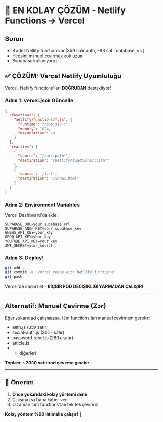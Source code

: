 # 🚀 EN KOLAY ÇÖZÜM - Netlify Functions → Vercel

## Sorun
- 8 adet Netlify function var (359 satır auth, 283 satır database, vs.)
- Hepsini manuel çevirmek çok uzun
- Supabase kullanıyoruz

## ✅ ÇÖZÜM: Vercel Netlify Uyumluluğu

Vercel, Netlify functions'ları **DOĞRUDAN** destekliyor!

### Adım 1: vercel.json Güncelle

```json
{
  "functions": {
    "netlify/functions/*.js": {
      "runtime": "nodejs18.x",
      "memory": 1024,
      "maxDuration": 10
    }
  },
  "rewrites": [
    {
      "source": "/api/:path*",
      "destination": "/netlify/functions/:path*"
    },
    {
      "source": "/(.*)",
      "destination": "/index.html"
    }
  ]
}
```

### Adım 2: Environment Variables

Vercel Dashboard'da ekle:
```
SUPABASE_URL=your_supabase_url
SUPABASE_ANON_KEY=your_supabase_key
GNEWS_API_KEY=your_key
GROQ_API_KEY=your_key
YOUTUBE_API_KEY=your_key
JWT_SECRET=your_secret
```

### Adım 3: Deploy!

```bash
git add .
git commit -m "Vercel ready with Netlify functions"
git push
```

Vercel'de import et - **HİÇBİR KOD DEĞİŞİKLİĞİ YAPMADAN ÇALIŞIR!**

---

## Alternatif: Manuel Çevirme (Zor)

Eğer yukarıdaki çalışmazsa, tüm functions'ları manuel çevirmem gerekir:
- auth.js (359 satır)
- social-auth.js (300+ satır)
- password-reset.js (280+ satır)
- article.js
- + diğerleri

**Toplam: ~2000 satır kod çevirme gerekir**

---

## 🎯 Önerim

1. **Önce yukarıdaki kolay yöntemi dene**
2. Çalışmazsa bana haber ver
3. O zaman tüm functions'ları tek tek çeviririz

**Kolay yöntem %90 ihtimalle çalışır!** 🎉
